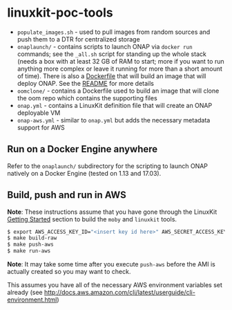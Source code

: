 linuxkit-poc-tools
==================

* `populate_images.sh` - used to pull images from random sources and push them to a DTR for centralized storage
* `onaplaunch/` - contains scripts to launch ONAP via `docker run` commands; see the `_all.sh` script for standing up the whole stack (needs a box with at least 32 GB of RAM to start; more if you want to run anything more complex or leave it running for more than a short amount of time).  There is also a [Dockerfile](onaplaunch/Dockerfile.launch) that will build an image that will deploy ONAP.  See the [README](./onaplaunch/README.md) for more details
* `oomclone/` - contains a Dockerfile used to build an image that will clone the oom repo which contains the supporting files
* `onap.yml` - contains a LinuxKit definition file that will create an ONAP deployable VM
* `onap-aws.yml` - similar to `onap.yml` but adds the necessary metadata support for AWS

## Run on a Docker Engine anywhere

Refer to the `onaplaunch/` subdirectory for the scripting to launch ONAP natively on a Docker Engine (tested on 1.13 and 17.03).

## Build, push and run in AWS

**Note**: These instructions assume that you have gone through the LinuxKit [Getting Started](https://github.com/linuxkit/linuxkit#getting-started) section to build the `moby` and `linuxkit` tools.

``` bash
$ export AWS_ACCESS_KEY_ID="<insert key id here>" AWS_SECRET_ACCESS_KEY="<insert access key here>" REGION="<insert region here>"
$ make build-raw
$ make push-aws
$ make run-aws
```

**Note**: It may take some time after you execute `push-aws` before the AMI is actually created so you may want to check.

This assumes you have all of the necessary AWS environment variables set already (see http://docs.aws.amazon.com/cli/latest/userguide/cli-environment.html)
